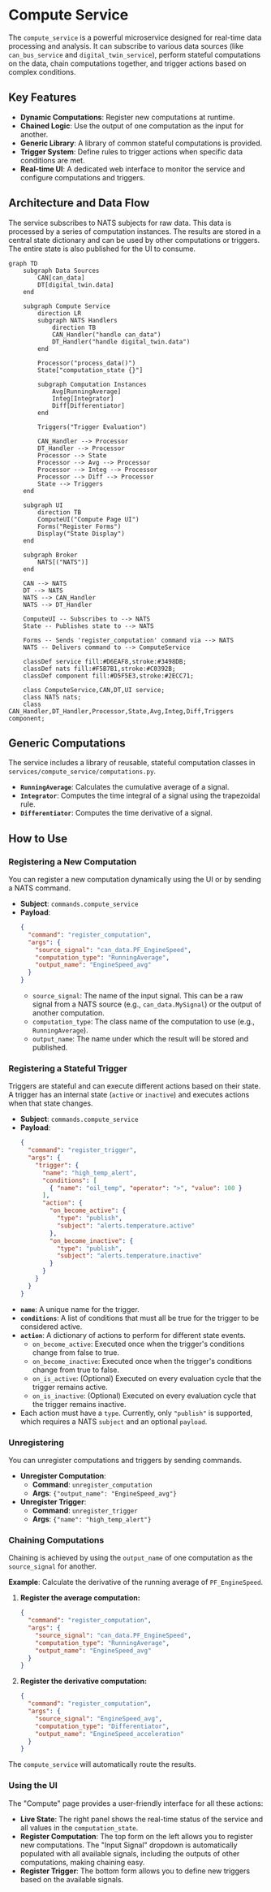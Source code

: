 # Compute Service

The `compute_service` is a powerful microservice designed for real-time data processing and analysis. It can subscribe to various data sources (like `can_bus_service` and `digital_twin_service`), perform stateful computations on the data, chain computations together, and trigger actions based on complex conditions.

## Key Features

-   **Dynamic Computations**: Register new computations at runtime.
-   **Chained Logic**: Use the output of one computation as the input for another.
-   **Generic Library**: A library of common stateful computations is provided.
-   **Trigger System**: Define rules to trigger actions when specific data conditions are met.
-   **Real-time UI**: A dedicated web interface to monitor the service and configure computations and triggers.

## Architecture and Data Flow

The service subscribes to NATS subjects for raw data. This data is processed by a series of computation instances. The results are stored in a central state dictionary and can be used by other computations or triggers. The entire state is also published for the UI to consume.

```mermaid
graph TD
    subgraph Data Sources
        CAN[can_data]
        DT[digital_twin.data]
    end

    subgraph Compute Service
        direction LR
        subgraph NATS Handlers
            direction TB
            CAN_Handler("handle can_data")
            DT_Handler("handle digital_twin.data")
        end

        Processor("process_data()")
        State["computation_state {}"]

        subgraph Computation Instances
            Avg[RunningAverage]
            Integ[Integrator]
            Diff[Differentiator]
        end

        Triggers("Trigger Evaluation")

        CAN_Handler --> Processor
        DT_Handler --> Processor
        Processor --> State
        Processor --> Avg --> Processor
        Processor --> Integ --> Processor
        Processor --> Diff --> Processor
        State --> Triggers
    end

    subgraph UI
        direction TB
        ComputeUI("Compute Page UI")
        Forms("Register Forms")
        Display("State Display")
    end

    subgraph Broker
        NATS[("NATS")]
    end

    CAN --> NATS
    DT --> NATS
    NATS --> CAN_Handler
    NATS --> DT_Handler

    ComputeUI -- Subscribes to --> NATS
    State -- Publishes state to --> NATS

    Forms -- Sends 'register_computation' command via --> NATS
    NATS -- Delivers command to --> ComputeService

    classDef service fill:#D6EAF8,stroke:#3498DB;
    classDef nats fill:#F5B7B1,stroke:#C0392B;
    classDef component fill:#D5F5E3,stroke:#2ECC71;

    class ComputeService,CAN,DT,UI service;
    class NATS nats;
    class CAN_Handler,DT_Handler,Processor,State,Avg,Integ,Diff,Triggers component;
```

## Generic Computations

The service includes a library of reusable, stateful computation classes in `services/compute_service/computations.py`.

-   **`RunningAverage`**: Calculates the cumulative average of a signal.
-   **`Integrator`**: Computes the time integral of a signal using the trapezoidal rule.
-   **`Differentiator`**: Computes the time derivative of a signal.

## How to Use

### Registering a New Computation

You can register a new computation dynamically using the UI or by sending a NATS command.

-   **Subject**: `commands.compute_service`
-   **Payload**:
    ```json
    {
      "command": "register_computation",
      "args": {
        "source_signal": "can_data.PF_EngineSpeed",
        "computation_type": "RunningAverage",
        "output_name": "EngineSpeed_avg"
      }
    }
    ```
    -   `source_signal`: The name of the input signal. This can be a raw signal from a NATS source (e.g., `can_data.MySignal`) or the output of another computation.
    -   `computation_type`: The class name of the computation to use (e.g., `RunningAverage`).
    -   `output_name`: The name under which the result will be stored and published.

### Registering a Stateful Trigger

Triggers are stateful and can execute different actions based on their state. A trigger has an internal state (`active` or `inactive`) and executes actions when that state changes.

-   **Subject**: `commands.compute_service`
-   **Payload**:
    ```json
    {
      "command": "register_trigger",
      "args": {
        "trigger": {
          "name": "high_temp_alert",
          "conditions": [
            { "name": "oil_temp", "operator": ">", "value": 100 }
          ],
          "action": {
            "on_become_active": {
              "type": "publish",
              "subject": "alerts.temperature.active"
            },
            "on_become_inactive": {
              "type": "publish",
              "subject": "alerts.temperature.inactive"
            }
          }
        }
      }
    }
    ```
-   **`name`**: A unique name for the trigger.
-   **`conditions`**: A list of conditions that must all be true for the trigger to be considered active.
-   **`action`**: A dictionary of actions to perform for different state events.
    -   `on_become_active`: Executed once when the trigger's conditions change from false to true.
    -   `on_become_inactive`: Executed once when the trigger's conditions change from true to false.
    -   `on_is_active`: (Optional) Executed on every evaluation cycle that the trigger remains active.
    -   `on_is_inactive`: (Optional) Executed on every evaluation cycle that the trigger remains inactive.
-   Each action must have a `type`. Currently, only `"publish"` is supported, which requires a NATS `subject` and an optional `payload`.

### Unregistering

You can unregister computations and triggers by sending commands.

-   **Unregister Computation**:
    -   **Command**: `unregister_computation`
    -   **Args**: `{"output_name": "EngineSpeed_avg"}`
-   **Unregister Trigger**:
    -   **Command**: `unregister_trigger`
    -   **Args**: `{"name": "high_temp_alert"}`

### Chaining Computations

Chaining is achieved by using the `output_name` of one computation as the `source_signal` for another.

**Example**: Calculate the derivative of the running average of `PF_EngineSpeed`.

1.  **Register the average computation:**
    ```json
    {
      "command": "register_computation",
      "args": {
        "source_signal": "can_data.PF_EngineSpeed",
        "computation_type": "RunningAverage",
        "output_name": "EngineSpeed_avg"
      }
    }
    ```
2.  **Register the derivative computation:**
    ```json
    {
      "command": "register_computation",
      "args": {
        "source_signal": "EngineSpeed_avg",
        "computation_type": "Differentiator",
        "output_name": "EngineSpeed_acceleration"
      }
    }
    ```

The `compute_service` will automatically route the results.

### Using the UI

The "Compute" page provides a user-friendly interface for all these actions:
-   **Live State**: The right panel shows the real-time status of the service and all values in the `computation_state`.
-   **Register Computation**: The top form on the left allows you to register new computations. The "Input Signal" dropdown is automatically populated with all available signals, including the outputs of other computations, making chaining easy.
-   **Register Trigger**: The bottom form allows you to define new triggers based on the available signals.
